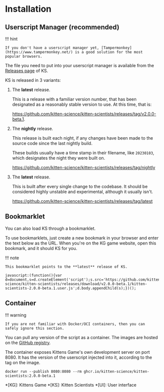 # Installation

## Userscript Manager (recommended)

!!! hint

    If you don't have a userscript manager yet, [Tampermonkey](https://www.tampermonkey.net/) is a good solution for the most popular browsers.

The file you need to put into your userscript manager is available from the [Releases page](https://github.com/kitten-science/kitten-scientists/releases) of KS.

KS is released in 3 variants:

1. The **latest** release.

    This is a release with a familiar version number, that has been designated as a reasonably stable version to use. At this time, that is:

    <https://github.com/kitten-science/kitten-scientists/releases/tag/v2.0.0-beta.1>.

1. The **nightly** release.

    This release is built each night, if any changes have been made to the source code since the last nightly build.

    These builds usually have a time stamp in their filename, like `20230103`, which designates the night they were built on.

    <https://github.com/kitten-science/kitten-scientists/releases/tag/nightly>

1. The **latest** release.

    This is built after every single change to the codebase. It should be considered highly unstable and experimental, although it usually isn't.

    <https://github.com/kitten-science/kitten-scientists/releases/tag/latest>

## Bookmarklet

You can also load KS through a bookmarklet.

To use bookmarklets, just create a new bookmark in your browser and enter the text below as the URL. When you're on the KG game website, open this bookmark, and it should KS for you.

!!! note

    This bookmarklet points to the **latest** release of KS.

```
javascript:(function(){var d=document,s=d.createElement('script');s.src='https://github.com/kitten-science/kitten-scientists/releases/download/v2.0.0-beta.1/kitten-scientists-2.0.0-beta.1.user.js';d.body.appendChild(s);})();
```

## Container

!!! warning

    If you are not familiar with Docker/OCI containers, then you can safely ignore this section.

You can pull any version of the script as a container. The images are hosted on the [GitHub registry](https://github.com/kitten-science/kitten-scientists/pkgs/container/kitten-scientists).

The container exposes Kittens Game's own development server on port 8080. It has the version of the userscript injected into it, according to the tag on the image.

```shell
docker run --publish 8080:8080 --rm ghcr.io/kitten-science/kitten-scientists:2.0.0-beta.1
```

<!-- prettier-ignore-start -->
*[KG]: Kittens Game
*[KS]: Kitten Scientists
*[UI]: User interface
<!-- prettier-ignore-end -->
